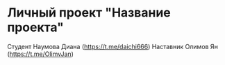 # Личный проект "Название проекта"

Студент Наумова Диана (https://t.me/daichi666)
Наставник Олимов Ян (https://t.me/OlimvJan)
